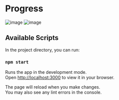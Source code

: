 # Progress

![image](https://user-images.githubusercontent.com/84025779/221357092-6c2f60cb-7638-46c1-90e0-c83658498ad3.png)
![image](https://user-images.githubusercontent.com/84025779/221370518-3a419cb7-11e6-4657-b31a-401c6971c4d4.png)



## Available Scripts

In the project directory, you can run:

### `npm start`

Runs the app in the development mode.\
Open [http://localhost:3000](http://localhost:3000) to view it in your browser.

The page will reload when you make changes.\
You may also see any lint errors in the console.
